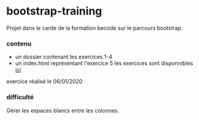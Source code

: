 # bootstrap-training
Projet dans le carde de la formation becode sur le parcours bootstrap.
### contenu
* un dossier contenant les exercices 1-4
* un index.html représentant l'exercice 5
les exercices sont disponnibles [ici](https://github.com/becodeorg/CRL-Keller-1-18/tree/master/Parcours/01-Prairie/8.Bootstrap)

exercice réalisé le 06/01/2020

### difficulté
Gèrer les espaces blancs entre les colonnes.
